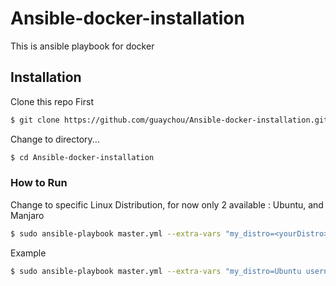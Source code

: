 # Ansible-docker-installation
This is ansible playbook for docker


## Installation
Clone this repo First

```sh
$ git clone https://github.com/guaychou/Ansible-docker-installation.git
```

Change to directory...

```sh
$ cd Ansible-docker-installation
```

### How to Run

Change <yourDistro> to specific Linux Distribution, for now only 2 available : Ubuntu, and Manjaro

```sh
$ sudo ansible-playbook master.yml --extra-vars "my_distro=<yourDistro> username=`echo $USER`"
```

Example

```sh
$ sudo ansible-playbook master.yml --extra-vars "my_distro=Ubuntu username=`echo $USER`"
```